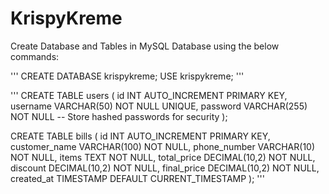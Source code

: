 # KrispyKreme

Create Database and Tables in MySQL Database using the below commands:

'''
CREATE DATABASE krispykreme;
USE krispykreme;
'''

'''
CREATE TABLE users (
    id INT AUTO_INCREMENT PRIMARY KEY,
    username VARCHAR(50) NOT NULL UNIQUE,
    password VARCHAR(255) NOT NULL  -- Store hashed passwords for security
);

CREATE TABLE bills (
    id INT AUTO_INCREMENT PRIMARY KEY,
    customer_name VARCHAR(100) NOT NULL,
    phone_number VARCHAR(10) NOT NULL,
    items TEXT NOT NULL,
    total_price DECIMAL(10,2) NOT NULL,
    discount DECIMAL(10,2) NOT NULL,
    final_price DECIMAL(10,2) NOT NULL,
    created_at TIMESTAMP DEFAULT CURRENT_TIMESTAMP
);
'''
